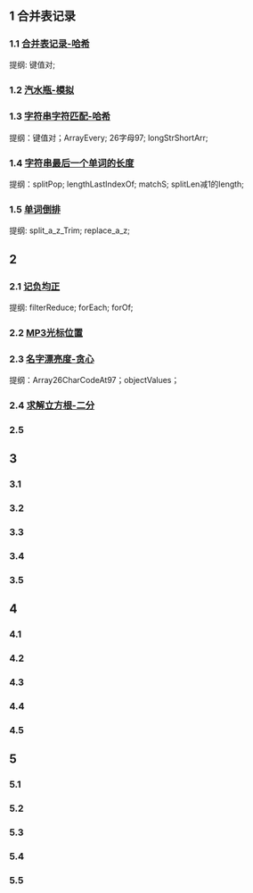 #

## 1 合并表记录

### 1.1 [合并表记录-哈希](../../public/2.example/1.华为算法/1.合并表记录.js)

提纲: 键值对;

### 1.2 [汽水瓶-模拟](../../public/2.example/1.华为算法/2.汽水瓶.js)

### 1.3 [字符串字符匹配-哈希](../../public/2.example/1.华为算法/3.字符串字符匹配.js)

提纲：键值对；ArrayEvery; 26字母97; longStrShortArr;

### 1.4 [字符串最后一个单词的长度](../../public/2.example/1.华为算法/4.字符串最后一个单词的长度.js)

提纲：splitPop; lengthLastIndexOf; matchS; splitLen减1的length;

### 1.5 [单词倒排](../../public/2.example/1.华为算法/5.单词倒排.js)

提纲: split_a_z_Trim; replace_a_z;

## 2

### 2.1 [记负均正](../../public/2.example/2.华为算法/1.记负均正.js)

提纲: filterReduce; forEach; forOf;

### 2.2 [MP3光标位置](../../public/2.example/2.华为算法/2.MP3光标位置.js)

### 2.3 [名字漂亮度-贪心](../../public/2.example/2.华为算法/3.名字漂亮度.js)

提纲：Array26CharCodeAt97；objectValues；

### 2.4 [求解立方根-二分](../../public/2.example/2.华为算法/4.求解立方根.js)

### 2.5

## 3

### 3.1

### 3.2

### 3.3

### 3.4

### 3.5

## 4

### 4.1

### 4.2

### 4.3

### 4.4

### 4.5

## 5

### 5.1

### 5.2

### 5.3

### 5.4

### 5.5
